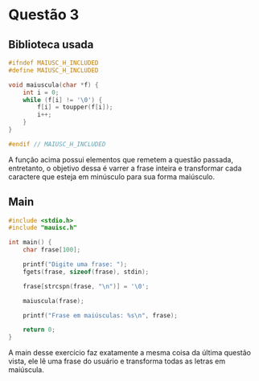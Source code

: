 # Questão 3
## Biblioteca usada
```C
#ifndef MAIUSC_H_INCLUDED
#define MAIUSC_H_INCLUDED

void maiuscula(char *f) {
    int i = 0;
    while (f[i] != '\0') {
        f[i] = toupper(f[i]);
        i++;
    }
}

#endif // MAIUSC_H_INCLUDED
```
A função acima possui elementos que remetem a questão passada, entretanto, o objetivo dessa é varrer a frase inteira e transformar cada caractere que esteja em minúsculo para sua forma maiúsculo.

## Main
```C
#include <stdio.h>
#include "mauisc.h"

int main() {
    char frase[100];

    printf("Digite uma frase: ");
    fgets(frase, sizeof(frase), stdin);

    frase[strcspn(frase, "\n")] = '\0';

    maiuscula(frase);

    printf("Frase em maiúsculas: %s\n", frase);

    return 0;
}
```
A main desse exercício faz exatamente a mesma coisa da última questão vista, ele lê uma frase do usuário e transforma todas as letras em maiúscula.
